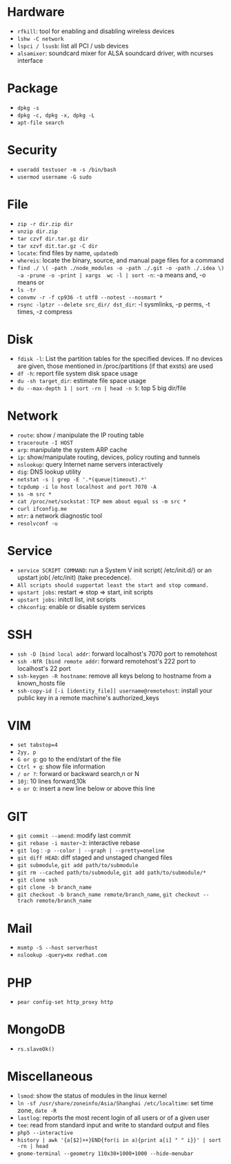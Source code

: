 # Hardware

- `rfkill`: tool for enabling and disabling wireless devices
- `lshw -C network`
- `lspci / lsusb`: list all PCI / usb devices
- `alsamixer`: soundcard mixer for ALSA soundcard driver, with ncurses interface

# Package

- `dpkg -s`
- `dpkg -c, dpkg -x, dpkg -L`
- `apt-file search`

# Security

- `useradd testuser -m -s /bin/bash`
- `usermod username -G sudo`

# File

- `zip -r dir.zip dir`
- `unzip dir.zip`
- `tar czvf dir.tar.gz dir`
- `tar xzvf dit.tar.gz -C dir`
- `locate`: find files by name, `updatedb`
- `whereis`: locate the binary, source, and manual page files for a command
- `find ./ \( -path ./node_modules -o -path ./.git -o -path ./.idea \) -a -prune -o -print | xargs  wc -l | sort -n`: -a means and, -o means or
- `ls -tr`
- `convmv -r -f cp936 -t utf8 --notest --nosmart *`
- `rsync -lptzr --delete src_dir/ dst_dir`: -l sysmlinks, -p perms, -t times, -z compress

# Disk

- `fdisk -l`: List the partition tables for the specified devices. If no devices are given, those mentioned in /proc/partitions (if that exsts) are used
- `df -h`: report file system disk space usage
- `du -sh target_dir`: estimate file space usage
- `du --max-depth 1 | sort -rn | head -n 5`: top 5 big dir/file

# Network

- `route`: show / manipulate the IP routing table
- `traceroute -I HOST`
- `arp`: manipulate the system ARP cache
- `ip`: show/manipulate routing, devices, policy routing and tunnels
- `nslookup`: query Internet name servers interactively
- `dig`: DNS lookup utility
- `netstat -s | grep -E '.*(queue|timeout).*'`
- `tcpdump -i lo host localhost and port 7070 -A `
- `ss -m src *`
- `cat /proc/net/sockstat：TCP mem about equal ss -m src *`
- `curl ifconfig.me`
- `mtr`: a network diagnostic tool
- `resolvconf -u`

# Service

- `service SCRIPT COMMAND`:  run a System V init script( /etc/init.d/) or an upstart job( /etc/init) (take precedence). 
- `All scripts should supportat least the start and stop command.`
- `upstart jobs`: restart => stop => start, init scripts
- `upstart jobs`: initctl list, init scripts
- `chkconfig`:  enable or disable system services       

# SSH

- `ssh -D [bind local addr`: forward localhost's 7070 port to remotehost    
- `ssh -NfR [bind remote addr`:  forward remotehost's 222 port to localhost's 22 port
- `ssh-keygen -R hostname`: remove all keys belong to hostname from a known_hosts file 
- `ssh-copy-id [-i [identity_file]] username@remotehost`: install your public key in a remote machine's authorized_keys

# VIM

- `set tabstop=4`
- `2yy, p`
- `G or g`:  go to the end/start of the file
- `Ctrl + g`: show file information
- `/ or ?`:  forward or backward search,n or N
- `10j`: 10 lines forward,10k
- `o or O`: insert a new line below or above this line

# GIT

- `git commit --amend`: modify last commit
- `git rebase -i master~3`:   interactive rebase
- `git log：-p --color | --graph | --pretty=oneline`
- `git diff HEAD`: diff staged and unstaged changed files
- `git submodule`, `git add path/to/submodule`
- `git rm --cached path/to/submodule`, `git add path/to/submodule/*`
- `git clone ssh`
- `git clone -b branch_name`
- `git checkout -b branch_name remote/branch_name`, `git checkout --trach remote/branch_name`

# Mail

- `msmtp -S --host serverhost`
- `nslookup -query=mx redhat.com`

# PHP

- `pear config-set http_proxy http`

# MongoDB

- `rs.slaveOk()`

# Miscellaneous

- `lsmod`: show  the status of modules in the linux kernel
- `ln -sf /usr/share/zoneinfo/Asia/Shanghai /etc/localtime`: set time zone, `date -R`
- `lastlog`: reports the most recent login of all users or of a given user
- `tee`: read from standard input and write to standard output and files
- `php5 --interactive`
- `history | awk '{a[$2]++}END{for(i in a){print a[i] " " i}}' | sort -rn | head`
- `gnome-terminal --geometry 110x30+1000+1000 --hide-menubar`

